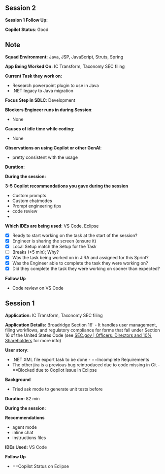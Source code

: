 ## Session 2

**Session 1 Follow Up:**

**Copilot Status**: Good

**Note**
- 

**Squad Environment:** Java, JSP, JavaScript, Struts, Spring

**App Being Worked On:** IC Transform, Taxonomy SEC filing 

**Current Task they work on:** 
- Research powerpoint plugin to use in Java
- .NET legacy to Java migration

**Focus Step in SDLC**: Development

**Blockers Engineer runs in during Session**:
- None

**Causes of idle time while coding**:
- None

**Observations on using Copilot or other GenAI**:
- pretty consistent with the usage

**Duration:** 

**During the session:** 

**3-5 Copilot recommendations you gave during the session**
- Custom prompts
- Custom chatmodes
- Prompt engineering tips
- code review
- 

**Which IDEs are being used:** VS Code, Eclipse

- [x] Ready to start working on the task at the start of the session?
- [x] Engineer is sharing the screen (ensure it)
- [x] Local Setup match the Setup for the Task
- [ ] Breaks (>5 min); Why?
- [x] Was the task being worked on in JIRA and assigned for this Sprint?
- [x] Was the Engineer able to complete the task they were working on?
- [x] Did they complete the task they were working on sooner than expected?

**Follow Up**
- Code review on VS Code

## Session 1

**Application:** IC Transform, Taxonomy SEC filing 

**Application Details:** Broadridge Section 16' - It handles user management, filing workflows, and regulatory compliance for forms that fall under Section 16 of the United States Code (see [SEC.gov | Officers, Directors and 10% Shareholders](https://www.sec.gov/resources-small-businesses/going-public/officers-directors-10-shareholders) for more info)

**User story:** 
- .NET XML file export task to be done - ==Incomplete Requirements
- The other jira is a previous bug reintroduced due to code missing in Git - ==Blocked due to Copilot Issue in Eclipse

**Background**
- Tried ask mode to generate unit tests before

**Duration:** 82 min

**During the session:** 

**Recommendations**
- agent mode 
- inline chat
- instructions files

**IDEs Used:** VS Code

**Follow Up**
- ==Copilot Status on Eclipse